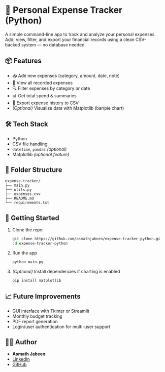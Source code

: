 
# 💸 Personal Expense Tracker (Python)

A simple command-line app to track and analyze your personal expenses. Add, view, filter, and export your financial records using a clean CSV-backed system — no database needed.

## 📦 Features

- 📥 Add new expenses (category, amount, date, note)
- 📃 View all recorded expenses
- 🔍 Filter expenses by category or date
- 📊 Get total spend & summaries
- 🧾 Export expense history to CSV
- *(Optional)* Visualize data with Matplotlib (bar/pie chart)

## 🛠 Tech Stack

- Python  
- CSV file handling  
- `datetime`, `pandas` *(optional)*  
- Matplotlib *(optional feature)*

## 📁 Folder Structure

```
expense-tracker/
├── main.py
├── utils.py
├── expenses.csv
├── README.md
└── requirements.txt
```

## 🚀 Getting Started

1. Clone the repo  
   ```bash
   git clone https://github.com/asmathjabeen/expense-tracker-python.git
   cd expense-tracker-python
   ```

2. Run the app  
   ```bash
   python main.py
   ```

3. *(Optional)* Install dependencies if charting is enabled  
   ```bash
   pip install matplotlib
   ```

## 📈 Future Improvements

- GUI interface with Tkinter or Streamlit  
- Monthly budget tracking  
- PDF report generation  
- Login/user authentication for multi-user support

## 👩‍💻 Author

- **Asmath Jabeen**  
- [LinkedIn](https://www.linkedin.com/in/asmath-jabeen)  
- [GitHub](https://github.com/asmathjabeen)
